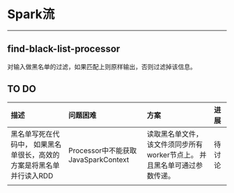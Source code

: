 # Spark流
***
## find-black-list-processor
对输入做黑名单的过滤，如果匹配上则原样输出，否则过滤掉该信息。

## TO DO
| 描述     | 问题困难     |方案|进展|
| :------------- | :------------- | :------------- | :------------- |
|黑名单写死在代码中， 如果黑名单很长，高效的方案是将黑名单并行读入RDD|Processor中不能获取JavaSparkContext| 读取黑名单文件，该文件须同步所有worker节点上。 并且黑名单可通过参数传递。|待讨论 |
||||||
